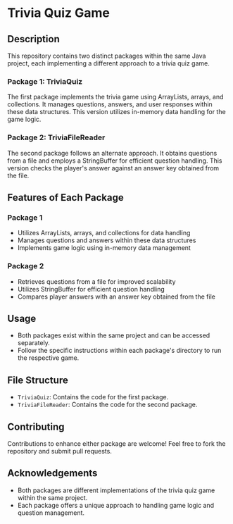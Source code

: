 # Trivia Quiz Game

## Description
This repository contains two distinct packages within the same Java project, each implementing a different approach to a trivia quiz game.

### Package 1: TriviaQuiz
The first package implements the trivia game using ArrayLists, arrays, and collections. It manages questions, answers, and user responses within these data structures. This version utilizes in-memory data handling for the game logic.

### Package 2: TriviaFileReader
The second package follows an alternate approach. It obtains questions from a file and employs a StringBuffer for efficient question handling. This version checks the player's answer against an answer key obtained from the file.

## Features of Each Package
### Package 1
- Utilizes ArrayLists, arrays, and collections for data handling
- Manages questions and answers within these data structures
- Implements game logic using in-memory data management

### Package 2
- Retrieves questions from a file for improved scalability
- Utilizes StringBuffer for efficient question handling
- Compares player answers with an answer key obtained from the file

## Usage
- Both packages exist within the same project and can be accessed separately.
- Follow the specific instructions within each package's directory to run the respective game.

## File Structure
- `TriviaQuiz`: Contains the code for the first package.
- `TriviaFileReader`: Contains the code for the second package.

## Contributing
Contributions to enhance either package are welcome! Feel free to fork the repository and submit pull requests.

## Acknowledgements
- Both packages are different implementations of the trivia quiz game within the same project.
- Each package offers a unique approach to handling game logic and question management.
